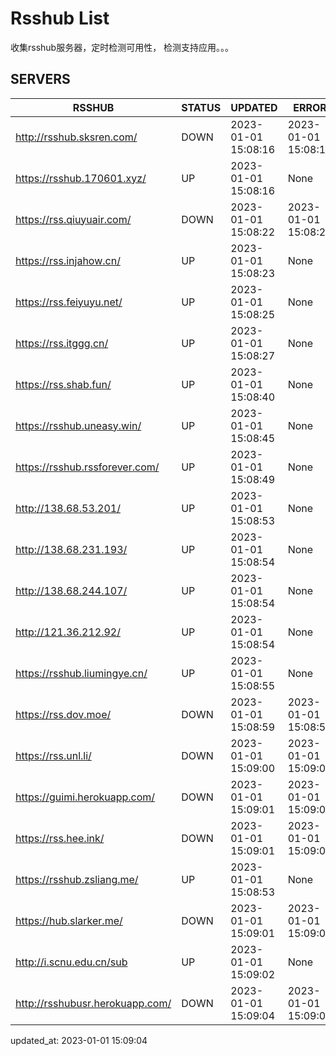 # Rsshub List

收集rsshub服务器，定时检测可用性， 检测支持应用。。。


## SERVERS

|  RSSHUB   | STATUS  | UPDATED  | ERROR  | TWITTER |  
|  ----  | ----  | ----  | ----  | ---- |  
| http://rsshub.sksren.com/ | DOWN | 2023-01-01 15:08:16 | 2023-01-01 15:08:16 |  
| https://rsshub.170601.xyz/ | UP | 2023-01-01 15:08:16 | None |OK|  
| https://rss.qiuyuair.com/ | DOWN | 2023-01-01 15:08:22 | 2023-01-01 15:08:22 |  
| https://rss.injahow.cn/ | UP | 2023-01-01 15:08:23 | None ||  
| https://rss.feiyuyu.net/ | UP | 2023-01-01 15:08:25 | None |OK|  
| https://rss.itggg.cn/ | UP | 2023-01-01 15:08:27 | None ||  
| https://rss.shab.fun/ | UP | 2023-01-01 15:08:40 | None |OK|  
| https://rsshub.uneasy.win/ | UP | 2023-01-01 15:08:45 | None |OK|  
| https://rsshub.rssforever.com/ | UP | 2023-01-01 15:08:49 | None |OK|  
| http://138.68.53.201/ | UP | 2023-01-01 15:08:53 | None ||  
| http://138.68.231.193/ | UP | 2023-01-01 15:08:54 | None ||  
| http://138.68.244.107/ | UP | 2023-01-01 15:08:54 | None ||  
| http://121.36.212.92/ | UP | 2023-01-01 15:08:54 | None ||  
| https://rsshub.liumingye.cn/ | UP | 2023-01-01 15:08:55 | None |OK|  
| https://rss.dov.moe/ | DOWN | 2023-01-01 15:08:59 | 2023-01-01 15:08:59 |  
| https://rss.unl.li/ | DOWN | 2023-01-01 15:09:00 | 2023-01-01 15:09:00 |  
| https://guimi.herokuapp.com/ | DOWN | 2023-01-01 15:09:01 | 2023-01-01 15:09:01 |  
| https://rss.hee.ink/ | DOWN | 2023-01-01 15:09:01 | 2023-01-01 15:09:01 |  
| https://rsshub.zsliang.me/ | UP | 2023-01-01 15:08:53 | None |OK|  
| https://hub.slarker.me/ | DOWN | 2023-01-01 15:09:01 | 2023-01-01 15:09:01 |  
| http://i.scnu.edu.cn/sub | UP | 2023-01-01 15:09:02 | None ||  
| http://rsshubusr.herokuapp.com/ | DOWN | 2023-01-01 15:09:04 | 2023-01-01 15:09:04 |  
  

updated_at: 2023-01-01 15:09:04  
